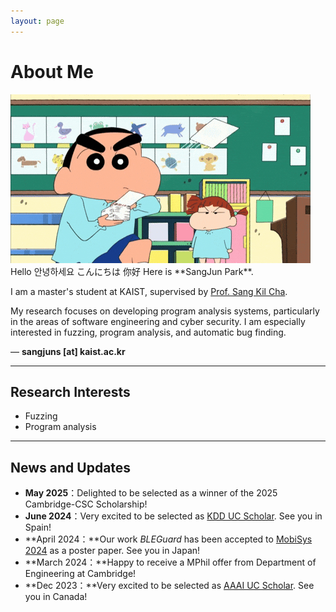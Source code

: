 ```yaml
---
layout: page
---
```


# About Me

<img src="/jjangu.gif" class="floatpic">
Hello 안녕하세요 こんにちは 你好
Here is **SangJun Park**.<br>

I am a master's student at KAIST, supervised by [Prof. Sang Kil Cha](https://softsec.kaist.ac.kr/~sangkilc/).

My research focuses on developing program analysis systems, particularly in the areas of software engineering and cyber security.
I am especially interested in fuzzing, program analysis, and automatic bug finding.

— **sangjuns [at] kaist.ac.kr**

---

## Research Interests

- Fuzzing
- Program analysis

---

## News and Updates

- **May 2025**：Delighted to be selected as a winner of the 2025 Cambridge-CSC Scholarship!
- **June 2024**：Very excited to be selected as [KDD UC Scholar](https://kdd2024.kdd.org/undergraduate-consortium/). See you in Spain!
- **April 2024：**Our work *BLEGuard* has been accepted to [MobiSys 2024](https://www.sigmobile.org/mobisys/2024/) as a poster paper. See you in Japan!
- **March 2024：**Happy to receive a MPhil offer from Department of Engineering at Cambridge!
- **Dec 2023：**Very excited to be selected as [AAAI UC Scholar](https://aaai.org/aaai-conference/undergraduate-consortium-program/). See you in Canada!

<br>

